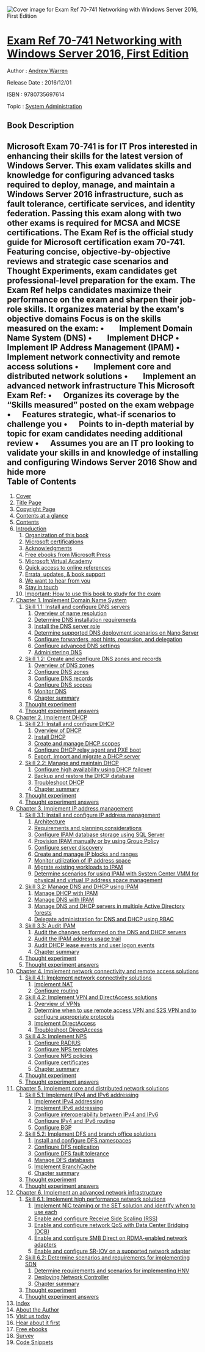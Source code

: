 ![Cover image for Exam Ref 70-741 Networking with Windows Server 2016, First Edition](https://imgdetail.ebookreading.net/cover/cover/20200215/EB9780735697614.jpg)

[Exam Ref 70-741 Networking with Windows Server 2016, First Edition](https://ebookreading.net/view/book/Exam+Ref+70-741+Networking+with+Windows+Server+2016%2C+First+Edition-EB9780735697614_1.html "Exam Ref 70-741 Networking with Windows Server 2016, First Edition")
====================================================================================================================

Author : [Andrew Warren](https://ebookreading.net/search/author/Andrew+Warren)

Release Date : 2016/12/01

ISBN : 9780735697614

Topic : [System Administration](https://ebookreading.net/search/category/system-administration)

Book Description
-----------------

 Microsoft Exam 70-741 is for IT Pros interested in enhancing their skills for the latest version of Windows Server. This exam validates skills and knowledge for configuring advanced tasks required to deploy, manage, and maintain a Windows Server 2016 infrastructure, such as fault tolerance, certificate services, and identity federation. Passing this exam along with two other exams is required for MCSA and MCSE certifications.
The Exam Ref is the official study guide for Microsoft certification exam 70-741. Featuring concise, objective-by-objective reviews and strategic case scenarios and Thought Experiments, exam candidates get professional-level preparation for the exam. The Exam Ref helps candidates maximize their performance on the exam and sharpen their job-role skills. It organizes material by the exam's objective domains
Focus is on the skills measured on the exam:
  •        Implement Domain Name System (DNS)  •        Implement DHCP  •        Implement IP Address Management (IPAM)  •        Implement network connectivity and remote access solutions  •        Implement core and distributed network solutions  •        Implement an advanced network infrastructure 
This Microsoft Exam Ref:
 •      Organizes its coverage by the “Skills measured” posted on the exam webpage •      Features strategic, what-if scenarios to challenge you •      Points to in-depth material by topic for exam candidates needing additional review  •      Assumes you are an IT pro looking to validate your skills in and knowledge of installing and configuring Windows Server 2016 
        Show and hide more                
Table of Contents
-----------------

1. [Cover](https://ebookreading.net/view/book/Exam+Ref+70-741+Networking+with+Windows+Server+2016%2C+First+Edition-EB9780735697614_1.html#cover)
1. [Title Page](https://ebookreading.net/view/book/Exam+Ref+70-741+Networking+with+Windows+Server+2016%2C+First+Edition-EB9780735697614_2.html#title)
1. [Copyright Page](https://ebookreading.net/view/book/Exam+Ref+70-741+Networking+with+Windows+Server+2016%2C+First+Edition-EB9780735697614_3.html#copy)
1. [Contents at a glance](https://ebookreading.net/view/book/Exam+Ref+70-741+Networking+with+Windows+Server+2016%2C+First+Edition-EB9780735697614_4.html#toc)
1. [Contents](https://ebookreading.net/view/book/Exam+Ref+70-741+Networking+with+Windows+Server+2016%2C+First+Edition-EB9780735697614_5.html#bk01-toc)
1. [Introduction](https://ebookreading.net/view/book/Exam+Ref+70-741+Networking+with+Windows+Server+2016%2C+First+Edition-EB9780735697614_6.html#pref01)
    1. [Organization of this book](https://ebookreading.net/view/book/Exam+Ref+70-741+Networking+with+Windows+Server+2016%2C+First+Edition-EB9780735697614_6.html#prelev1sec1)
    1. [Microsoft certifications](https://ebookreading.net/view/book/Exam+Ref+70-741+Networking+with+Windows+Server+2016%2C+First+Edition-EB9780735697614_6.html#prelev1sec2)
    1. [Acknowledgments](https://ebookreading.net/view/book/Exam+Ref+70-741+Networking+with+Windows+Server+2016%2C+First+Edition-EB9780735697614_6.html#prelev1sec3)
    1. [Free ebooks from Microsoft Press](https://ebookreading.net/view/book/Exam+Ref+70-741+Networking+with+Windows+Server+2016%2C+First+Edition-EB9780735697614_6.html#prelev1sec4)
    1. [Microsoft Virtual Academy](https://ebookreading.net/view/book/Exam+Ref+70-741+Networking+with+Windows+Server+2016%2C+First+Edition-EB9780735697614_6.html#prelev1sec5)
    1. [Quick access to online references](https://ebookreading.net/view/book/Exam+Ref+70-741+Networking+with+Windows+Server+2016%2C+First+Edition-EB9780735697614_6.html#prelev1sec6)
    1. [Errata, updates, &amp; book support](https://ebookreading.net/view/book/Exam+Ref+70-741+Networking+with+Windows+Server+2016%2C+First+Edition-EB9780735697614_6.html#prelev1sec7)
    1. [We want to hear from you](https://ebookreading.net/view/book/Exam+Ref+70-741+Networking+with+Windows+Server+2016%2C+First+Edition-EB9780735697614_6.html#prelev1sec8)
    1. [Stay in touch](https://ebookreading.net/view/book/Exam+Ref+70-741+Networking+with+Windows+Server+2016%2C+First+Edition-EB9780735697614_6.html#prelev1sec9)
    1. [Important: How to use this book to study for the exam](https://ebookreading.net/view/book/Exam+Ref+70-741+Networking+with+Windows+Server+2016%2C+First+Edition-EB9780735697614_6.html#prelev1sec10)
1. [Chapter 1. Implement Domain Name System](https://ebookreading.net/view/book/Exam+Ref+70-741+Networking+with+Windows+Server+2016%2C+First+Edition-EB9780735697614_7.html#ch01)
    1. [Skill 1.1: Install and configure DNS servers](https://ebookreading.net/view/book/Exam+Ref+70-741+Networking+with+Windows+Server+2016%2C+First+Edition-EB9780735697614_7.html#ch01lev1sec1)
        1. [Overview of name resolution](https://ebookreading.net/view/book/Exam+Ref+70-741+Networking+with+Windows+Server+2016%2C+First+Edition-EB9780735697614_7.html#ch01lev2sec1)
        1. [Determine DNS installation requirements](https://ebookreading.net/view/book/Exam+Ref+70-741+Networking+with+Windows+Server+2016%2C+First+Edition-EB9780735697614_7.html#ch01lev2sec2)
        1. [Install the DNS server role](https://ebookreading.net/view/book/Exam+Ref+70-741+Networking+with+Windows+Server+2016%2C+First+Edition-EB9780735697614_7.html#ch01lev2sec3)
        1. [Determine supported DNS deployment scenarios on Nano Server](https://ebookreading.net/view/book/Exam+Ref+70-741+Networking+with+Windows+Server+2016%2C+First+Edition-EB9780735697614_7.html#ch01lev2sec4)
        1. [Configure forwarders, root hints, recursion, and delegation](https://ebookreading.net/view/book/Exam+Ref+70-741+Networking+with+Windows+Server+2016%2C+First+Edition-EB9780735697614_7.html#ch01lev2sec5)
        1. [Configure advanced DNS settings](https://ebookreading.net/view/book/Exam+Ref+70-741+Networking+with+Windows+Server+2016%2C+First+Edition-EB9780735697614_7.html#ch01lev2sec6)
        1. [Administering DNS](https://ebookreading.net/view/book/Exam+Ref+70-741+Networking+with+Windows+Server+2016%2C+First+Edition-EB9780735697614_7.html#ch01lev2sec7)
    1. [Skill 1.2: Create and configure DNS zones and records](https://ebookreading.net/view/book/Exam+Ref+70-741+Networking+with+Windows+Server+2016%2C+First+Edition-EB9780735697614_7.html#ch01lev1sec2)
        1. [Overview of DNS zones](https://ebookreading.net/view/book/Exam+Ref+70-741+Networking+with+Windows+Server+2016%2C+First+Edition-EB9780735697614_7.html#ch01lev2sec8)
        1. [Configure DNS zones](https://ebookreading.net/view/book/Exam+Ref+70-741+Networking+with+Windows+Server+2016%2C+First+Edition-EB9780735697614_7.html#ch01lev2sec9)
        1. [Configure DNS records](https://ebookreading.net/view/book/Exam+Ref+70-741+Networking+with+Windows+Server+2016%2C+First+Edition-EB9780735697614_7.html#ch01lev2sec10)
        1. [Configure DNS scopes](https://ebookreading.net/view/book/Exam+Ref+70-741+Networking+with+Windows+Server+2016%2C+First+Edition-EB9780735697614_7.html#ch01lev2sec11)
        1. [Monitor DNS](https://ebookreading.net/view/book/Exam+Ref+70-741+Networking+with+Windows+Server+2016%2C+First+Edition-EB9780735697614_7.html#ch01lev2sec12)
        1. [Chapter summary](https://ebookreading.net/view/book/Exam+Ref+70-741+Networking+with+Windows+Server+2016%2C+First+Edition-EB9780735697614_7.html#ch01lev2sec13)
    1. [Thought experiment](https://ebookreading.net/view/book/Exam+Ref+70-741+Networking+with+Windows+Server+2016%2C+First+Edition-EB9780735697614_7.html#ch01lev1sec3)
    1. [Thought experiment answers](https://ebookreading.net/view/book/Exam+Ref+70-741+Networking+with+Windows+Server+2016%2C+First+Edition-EB9780735697614_7.html#ch01lev1sec4)
1. [Chapter 2. Implement DHCP](https://ebookreading.net/view/book/Exam+Ref+70-741+Networking+with+Windows+Server+2016%2C+First+Edition-EB9780735697614_8.html#ch02)
    1. [Skill 2.1: Install and configure DHCP](https://ebookreading.net/view/book/Exam+Ref+70-741+Networking+with+Windows+Server+2016%2C+First+Edition-EB9780735697614_8.html#ch02lev1sec1)
        1. [Overview of DHCP](https://ebookreading.net/view/book/Exam+Ref+70-741+Networking+with+Windows+Server+2016%2C+First+Edition-EB9780735697614_8.html#ch02lev2sec1)
        1. [Install DHCP](https://ebookreading.net/view/book/Exam+Ref+70-741+Networking+with+Windows+Server+2016%2C+First+Edition-EB9780735697614_8.html#ch02lev2sec2)
        1. [Create and manage DHCP scopes](https://ebookreading.net/view/book/Exam+Ref+70-741+Networking+with+Windows+Server+2016%2C+First+Edition-EB9780735697614_8.html#ch02lev2sec3)
        1. [Configure DHCP relay agent and PXE boot](https://ebookreading.net/view/book/Exam+Ref+70-741+Networking+with+Windows+Server+2016%2C+First+Edition-EB9780735697614_8.html#ch02lev2sec4)
        1. [Export, import and migrate a DHCP server](https://ebookreading.net/view/book/Exam+Ref+70-741+Networking+with+Windows+Server+2016%2C+First+Edition-EB9780735697614_8.html#ch02lev2sec5)
    1. [Skill 2.2: Manage and maintain DHCP](https://ebookreading.net/view/book/Exam+Ref+70-741+Networking+with+Windows+Server+2016%2C+First+Edition-EB9780735697614_8.html#ch02lev1sec2)
        1. [Configure high availability using DHCP failover](https://ebookreading.net/view/book/Exam+Ref+70-741+Networking+with+Windows+Server+2016%2C+First+Edition-EB9780735697614_8.html#ch02lev2sec6)
        1. [Backup and restore the DHCP database](https://ebookreading.net/view/book/Exam+Ref+70-741+Networking+with+Windows+Server+2016%2C+First+Edition-EB9780735697614_8.html#ch02lev2sec7)
        1. [Troubleshoot DHCP](https://ebookreading.net/view/book/Exam+Ref+70-741+Networking+with+Windows+Server+2016%2C+First+Edition-EB9780735697614_8.html#ch02lev2sec8)
        1. [Chapter summary](https://ebookreading.net/view/book/Exam+Ref+70-741+Networking+with+Windows+Server+2016%2C+First+Edition-EB9780735697614_8.html#ch02lev2sec9)
    1. [Thought experiment](https://ebookreading.net/view/book/Exam+Ref+70-741+Networking+with+Windows+Server+2016%2C+First+Edition-EB9780735697614_8.html#ch02lev1sec3)
    1. [Thought experiment answers](https://ebookreading.net/view/book/Exam+Ref+70-741+Networking+with+Windows+Server+2016%2C+First+Edition-EB9780735697614_8.html#ch02lev1sec4)
1. [Chapter 3. Implement IP address management](https://ebookreading.net/view/book/Exam+Ref+70-741+Networking+with+Windows+Server+2016%2C+First+Edition-EB9780735697614_9.html#ch03)
    1. [Skill 3.1: Install and configure IP address management](https://ebookreading.net/view/book/Exam+Ref+70-741+Networking+with+Windows+Server+2016%2C+First+Edition-EB9780735697614_9.html#ch03lev1sec1)
        1. [Architecture](https://ebookreading.net/view/book/Exam+Ref+70-741+Networking+with+Windows+Server+2016%2C+First+Edition-EB9780735697614_9.html#ch03lev2sec1)
        1. [Requirements and planning considerations](https://ebookreading.net/view/book/Exam+Ref+70-741+Networking+with+Windows+Server+2016%2C+First+Edition-EB9780735697614_9.html#ch03lev2sec2)
        1. [Configure IPAM database storage using SQL Server](https://ebookreading.net/view/book/Exam+Ref+70-741+Networking+with+Windows+Server+2016%2C+First+Edition-EB9780735697614_9.html#ch03lev2sec3)
        1. [Provision IPAM manually or by using Group Policy](https://ebookreading.net/view/book/Exam+Ref+70-741+Networking+with+Windows+Server+2016%2C+First+Edition-EB9780735697614_9.html#ch03lev2sec4)
        1. [Configure server discovery](https://ebookreading.net/view/book/Exam+Ref+70-741+Networking+with+Windows+Server+2016%2C+First+Edition-EB9780735697614_9.html#ch03lev2sec5)
        1. [Create and manage IP blocks and ranges](https://ebookreading.net/view/book/Exam+Ref+70-741+Networking+with+Windows+Server+2016%2C+First+Edition-EB9780735697614_9.html#ch03lev2sec6)
        1. [Monitor utilization of IP address space](https://ebookreading.net/view/book/Exam+Ref+70-741+Networking+with+Windows+Server+2016%2C+First+Edition-EB9780735697614_9.html#ch03lev2sec7)
        1. [Migrate existing workloads to IPAM](https://ebookreading.net/view/book/Exam+Ref+70-741+Networking+with+Windows+Server+2016%2C+First+Edition-EB9780735697614_9.html#ch03lev2sec8)
        1. [Determine scenarios for using IPAM with System Center VMM for physical and virtual IP address space management](https://ebookreading.net/view/book/Exam+Ref+70-741+Networking+with+Windows+Server+2016%2C+First+Edition-EB9780735697614_9.html#ch03lev2sec9)
    1. [Skill 3.2: Manage DNS and DHCP using IPAM](https://ebookreading.net/view/book/Exam+Ref+70-741+Networking+with+Windows+Server+2016%2C+First+Edition-EB9780735697614_9.html#ch03lev1sec2)
        1. [Manage DHCP with IPAM](https://ebookreading.net/view/book/Exam+Ref+70-741+Networking+with+Windows+Server+2016%2C+First+Edition-EB9780735697614_9.html#ch03lev2sec10)
        1. [Manage DNS with IPAM](https://ebookreading.net/view/book/Exam+Ref+70-741+Networking+with+Windows+Server+2016%2C+First+Edition-EB9780735697614_9.html#ch03lev2sec11)
        1. [Manage DNS and DHCP servers in multiple Active Directory forests](https://ebookreading.net/view/book/Exam+Ref+70-741+Networking+with+Windows+Server+2016%2C+First+Edition-EB9780735697614_9.html#ch03lev2sec12)
        1. [Delegate administration for DNS and DHCP using RBAC](https://ebookreading.net/view/book/Exam+Ref+70-741+Networking+with+Windows+Server+2016%2C+First+Edition-EB9780735697614_9.html#ch03lev2sec13)
    1. [Skill 3.3: Audit IPAM](https://ebookreading.net/view/book/Exam+Ref+70-741+Networking+with+Windows+Server+2016%2C+First+Edition-EB9780735697614_9.html#ch03lev1sec3)
        1. [Audit the changes performed on the DNS and DHCP servers](https://ebookreading.net/view/book/Exam+Ref+70-741+Networking+with+Windows+Server+2016%2C+First+Edition-EB9780735697614_9.html#ch03lev2sec14)
        1. [Audit the IPAM address usage trail](https://ebookreading.net/view/book/Exam+Ref+70-741+Networking+with+Windows+Server+2016%2C+First+Edition-EB9780735697614_9.html#ch03lev2sec15)
        1. [Audit DHCP lease events and user logon events](https://ebookreading.net/view/book/Exam+Ref+70-741+Networking+with+Windows+Server+2016%2C+First+Edition-EB9780735697614_9.html#ch03lev2sec16)
        1. [Chapter summary](https://ebookreading.net/view/book/Exam+Ref+70-741+Networking+with+Windows+Server+2016%2C+First+Edition-EB9780735697614_9.html#ch03lev2sec17)
    1. [Thought experiment](https://ebookreading.net/view/book/Exam+Ref+70-741+Networking+with+Windows+Server+2016%2C+First+Edition-EB9780735697614_9.html#ch03lev1sec4)
    1. [Thought experiment answers](https://ebookreading.net/view/book/Exam+Ref+70-741+Networking+with+Windows+Server+2016%2C+First+Edition-EB9780735697614_9.html#ch03lev1sec5)
1. [Chapter 4. Implement network connectivity and remote access solutions](https://ebookreading.net/view/book/Exam+Ref+70-741+Networking+with+Windows+Server+2016%2C+First+Edition-EB9780735697614_10.html#ch04)
    1. [Skill 4.1: Implement network connectivity solutions](https://ebookreading.net/view/book/Exam+Ref+70-741+Networking+with+Windows+Server+2016%2C+First+Edition-EB9780735697614_10.html#ch04lev1sec1)
        1. [Implement NAT](https://ebookreading.net/view/book/Exam+Ref+70-741+Networking+with+Windows+Server+2016%2C+First+Edition-EB9780735697614_10.html#ch04lev2sec1)
        1. [Configure routing](https://ebookreading.net/view/book/Exam+Ref+70-741+Networking+with+Windows+Server+2016%2C+First+Edition-EB9780735697614_10.html#ch04lev2sec2)
    1. [Skill 4.2: Implement VPN and DirectAccess solutions](https://ebookreading.net/view/book/Exam+Ref+70-741+Networking+with+Windows+Server+2016%2C+First+Edition-EB9780735697614_10.html#ch04lev1sec2)
        1. [Overview of VPNs](https://ebookreading.net/view/book/Exam+Ref+70-741+Networking+with+Windows+Server+2016%2C+First+Edition-EB9780735697614_10.html#ch04lev2sec3)
        1. [Determine when to use remote access VPN and S2S VPN and to configure appropriate protocols](https://ebookreading.net/view/book/Exam+Ref+70-741+Networking+with+Windows+Server+2016%2C+First+Edition-EB9780735697614_10.html#ch04lev2sec4)
        1. [Implement DirectAccess](https://ebookreading.net/view/book/Exam+Ref+70-741+Networking+with+Windows+Server+2016%2C+First+Edition-EB9780735697614_10.html#ch04lev2sec5)
        1. [Troubleshoot DirectAccess](https://ebookreading.net/view/book/Exam+Ref+70-741+Networking+with+Windows+Server+2016%2C+First+Edition-EB9780735697614_10.html#ch04lev2sec6)
    1. [Skill 4.3: Implement NPS](https://ebookreading.net/view/book/Exam+Ref+70-741+Networking+with+Windows+Server+2016%2C+First+Edition-EB9780735697614_10.html#ch04lev1sec3)
        1. [Configure RADIUS](https://ebookreading.net/view/book/Exam+Ref+70-741+Networking+with+Windows+Server+2016%2C+First+Edition-EB9780735697614_10.html#ch04lev2sec7)
        1. [Configure NPS templates](https://ebookreading.net/view/book/Exam+Ref+70-741+Networking+with+Windows+Server+2016%2C+First+Edition-EB9780735697614_10.html#ch04lev2sec8)
        1. [Configure NPS policies](https://ebookreading.net/view/book/Exam+Ref+70-741+Networking+with+Windows+Server+2016%2C+First+Edition-EB9780735697614_10.html#ch04lev2sec9)
        1. [Configure certificates](https://ebookreading.net/view/book/Exam+Ref+70-741+Networking+with+Windows+Server+2016%2C+First+Edition-EB9780735697614_10.html#ch04lev2sec10)
        1. [Chapter summary](https://ebookreading.net/view/book/Exam+Ref+70-741+Networking+with+Windows+Server+2016%2C+First+Edition-EB9780735697614_10.html#ch04lev2sec11)
    1. [Thought experiment](https://ebookreading.net/view/book/Exam+Ref+70-741+Networking+with+Windows+Server+2016%2C+First+Edition-EB9780735697614_10.html#ch04lev1sec4)
    1. [Thought experiment answers](https://ebookreading.net/view/book/Exam+Ref+70-741+Networking+with+Windows+Server+2016%2C+First+Edition-EB9780735697614_10.html#ch04lev1sec5)
1. [Chapter 5. Implement core and distributed network solutions](https://ebookreading.net/view/book/Exam+Ref+70-741+Networking+with+Windows+Server+2016%2C+First+Edition-EB9780735697614_11.html#ch05)
    1. [Skill 5.1: Implement IPv4 and IPv6 addressing](https://ebookreading.net/view/book/Exam+Ref+70-741+Networking+with+Windows+Server+2016%2C+First+Edition-EB9780735697614_11.html#ch05lev1sec1)
        1. [Implement IPv4 addressing](https://ebookreading.net/view/book/Exam+Ref+70-741+Networking+with+Windows+Server+2016%2C+First+Edition-EB9780735697614_11.html#ch05lev2sec1)
        1. [Implement IPv6 addressing](https://ebookreading.net/view/book/Exam+Ref+70-741+Networking+with+Windows+Server+2016%2C+First+Edition-EB9780735697614_11.html#ch05lev2sec2)
        1. [Configure interoperability between IPv4 and IPv6](https://ebookreading.net/view/book/Exam+Ref+70-741+Networking+with+Windows+Server+2016%2C+First+Edition-EB9780735697614_11.html#ch05lev2sec3)
        1. [Configure IPv4 and IPv6 routing](https://ebookreading.net/view/book/Exam+Ref+70-741+Networking+with+Windows+Server+2016%2C+First+Edition-EB9780735697614_11.html#ch05lev2sec4)
        1. [Configure BGP](https://ebookreading.net/view/book/Exam+Ref+70-741+Networking+with+Windows+Server+2016%2C+First+Edition-EB9780735697614_11.html#ch05lev2sec5)
    1. [Skill 5.2: Implement DFS and branch office solutions](https://ebookreading.net/view/book/Exam+Ref+70-741+Networking+with+Windows+Server+2016%2C+First+Edition-EB9780735697614_11.html#ch05lev1sec2)
        1. [Install and configure DFS namespaces](https://ebookreading.net/view/book/Exam+Ref+70-741+Networking+with+Windows+Server+2016%2C+First+Edition-EB9780735697614_11.html#ch05lev2sec6)
        1. [Configure DFS replication](https://ebookreading.net/view/book/Exam+Ref+70-741+Networking+with+Windows+Server+2016%2C+First+Edition-EB9780735697614_11.html#ch05lev2sec7)
        1. [Configure DFS fault tolerance](https://ebookreading.net/view/book/Exam+Ref+70-741+Networking+with+Windows+Server+2016%2C+First+Edition-EB9780735697614_11.html#ch05lev2sec8)
        1. [Manage DFS databases](https://ebookreading.net/view/book/Exam+Ref+70-741+Networking+with+Windows+Server+2016%2C+First+Edition-EB9780735697614_11.html#ch05lev2sec9)
        1. [Implement BranchCache](https://ebookreading.net/view/book/Exam+Ref+70-741+Networking+with+Windows+Server+2016%2C+First+Edition-EB9780735697614_11.html#ch05lev2sec10)
        1. [Chapter summary](https://ebookreading.net/view/book/Exam+Ref+70-741+Networking+with+Windows+Server+2016%2C+First+Edition-EB9780735697614_11.html#ch05lev2sec11)
    1. [Thought experiment](https://ebookreading.net/view/book/Exam+Ref+70-741+Networking+with+Windows+Server+2016%2C+First+Edition-EB9780735697614_11.html#ch05lev1sec3)
    1. [Thought experiment answers](https://ebookreading.net/view/book/Exam+Ref+70-741+Networking+with+Windows+Server+2016%2C+First+Edition-EB9780735697614_11.html#ch05lev1sec4)
1. [Chapter 6. Implement an advanced network infrastructure](https://ebookreading.net/view/book/Exam+Ref+70-741+Networking+with+Windows+Server+2016%2C+First+Edition-EB9780735697614_12.html#ch06)
    1. [Skill 6.1: Implement high performance network solutions](https://ebookreading.net/view/book/Exam+Ref+70-741+Networking+with+Windows+Server+2016%2C+First+Edition-EB9780735697614_12.html#ch06lev1sec1)
        1. [Implement NIC teaming or the SET solution and identify when to use each](https://ebookreading.net/view/book/Exam+Ref+70-741+Networking+with+Windows+Server+2016%2C+First+Edition-EB9780735697614_12.html#ch06lev2sec1)
        1. [Enable and configure Receive Side Scaling (RSS)](https://ebookreading.net/view/book/Exam+Ref+70-741+Networking+with+Windows+Server+2016%2C+First+Edition-EB9780735697614_12.html#ch06lev2sec2)
        1. [Enable and configure network QoS with Data Center Bridging (DCB)](https://ebookreading.net/view/book/Exam+Ref+70-741+Networking+with+Windows+Server+2016%2C+First+Edition-EB9780735697614_12.html#ch06lev2sec3)
        1. [Enable and configure SMB Direct on RDMA-enabled network adapters](https://ebookreading.net/view/book/Exam+Ref+70-741+Networking+with+Windows+Server+2016%2C+First+Edition-EB9780735697614_12.html#ch06lev2sec4)
        1. [Enable and configure SR-IOV on a supported network adapter](https://ebookreading.net/view/book/Exam+Ref+70-741+Networking+with+Windows+Server+2016%2C+First+Edition-EB9780735697614_12.html#ch06lev2sec5)
    1. [Skill 6.2: Determine scenarios and requirements for implementing SDN](https://ebookreading.net/view/book/Exam+Ref+70-741+Networking+with+Windows+Server+2016%2C+First+Edition-EB9780735697614_12.html#ch06lev1sec2)
        1. [Determine requirements and scenarios for implementing HNV](https://ebookreading.net/view/book/Exam+Ref+70-741+Networking+with+Windows+Server+2016%2C+First+Edition-EB9780735697614_12.html#ch06lev2sec6)
        1. [Deploying Network Controller](https://ebookreading.net/view/book/Exam+Ref+70-741+Networking+with+Windows+Server+2016%2C+First+Edition-EB9780735697614_12.html#ch06lev2sec7)
        1. [Chapter summary](https://ebookreading.net/view/book/Exam+Ref+70-741+Networking+with+Windows+Server+2016%2C+First+Edition-EB9780735697614_12.html#ch06lev2sec8)
    1. [Thought experiment](https://ebookreading.net/view/book/Exam+Ref+70-741+Networking+with+Windows+Server+2016%2C+First+Edition-EB9780735697614_12.html#ch06lev1sec3)
    1. [Thought experiment answers](https://ebookreading.net/view/book/Exam+Ref+70-741+Networking+with+Windows+Server+2016%2C+First+Edition-EB9780735697614_12.html#ch06lev1sec4)
1. [Index](https://ebookreading.net/view/book/Exam+Ref+70-741+Networking+with+Windows+Server+2016%2C+First+Edition-EB9780735697614_13.html#index)
1. [About the Author](https://ebookreading.net/view/book/Exam+Ref+70-741+Networking+with+Windows+Server+2016%2C+First+Edition-EB9780735697614_14.html#app01)
1. [Visit us today](https://ebookreading.net/view/book/Exam+Ref+70-741+Networking+with+Windows+Server+2016%2C+First+Edition-EB9780735697614_15.html#app02)
1. [Hear about it first](https://ebookreading.net/view/book/Exam+Ref+70-741+Networking+with+Windows+Server+2016%2C+First+Edition-EB9780735697614_16.html#app03)
1. [Free ebooks](https://ebookreading.net/view/book/Exam+Ref+70-741+Networking+with+Windows+Server+2016%2C+First+Edition-EB9780735697614_17.html#app04)
1. [Survey](https://ebookreading.net/view/book/Exam+Ref+70-741+Networking+with+Windows+Server+2016%2C+First+Edition-EB9780735697614_18.html#app05)
1. [Code Snippets](https://ebookreading.net/view/book/Exam+Ref+70-741+Networking+with+Windows+Server+2016%2C+First+Edition-EB9780735697614_19.html#ch01_images)
